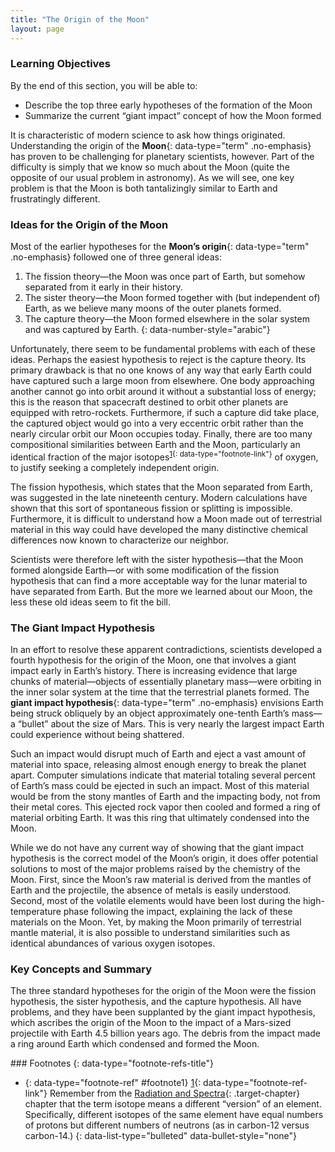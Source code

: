 ```yaml
---
title: "The Origin of the Moon"
layout: page
---
```



### Learning Objectives

By the end of this section, you will be able to:

* Describe the top three early hypotheses of the formation of the Moon
* Summarize the current “giant impact” concept of how the Moon formed

It is characteristic of modern science to ask how things originated. Understanding the origin of the **Moon**{: data-type="term" .no-emphasis} has proven to be challenging for planetary scientists, however. Part of the difficulty is simply that we know so much about the Moon (quite the opposite of our usual problem in astronomy). As we will see, one key problem is that the Moon is both tantalizingly similar to Earth and frustratingly different.

### Ideas for the Origin of the Moon

Most of the earlier hypotheses for the **Moon’s origin**{: data-type="term" .no-emphasis} followed one of three general ideas:

1.  The fission theory—the Moon was once part of Earth, but somehow separated from it early in their history.
2.  The sister theory—the Moon formed together with (but independent of) Earth, as we believe many moons of the outer planets formed.
3.  The capture theory—the Moon formed elsewhere in the solar system and was captured by Earth.
{: data-number-style="arabic"}

Unfortunately, there seem to be fundamental problems with each of these ideas. Perhaps the easiest hypothesis to reject is the capture theory. Its primary drawback is that no one knows of any way that early Earth could have captured such a large moon from elsewhere. One body approaching another cannot go into orbit around it without a substantial loss of energy; this is the reason that spacecraft destined to orbit other planets are equipped with retro-rockets. Furthermore, if such a capture did take place, the captured object would go into a very eccentric orbit rather than the nearly circular orbit our Moon occupies today. Finally, there are too many compositional similarities between Earth and the Moon, particularly an identical fraction of the major isotopes<sup data-type="footnote-number" id="footnote-ref1">[1](#footnote1){: data-type="footnote-link"}</sup> of oxygen, to justify seeking a completely independent origin.

The fission hypothesis, which states that the Moon separated from Earth, was suggested in the late nineteenth century. Modern calculations have shown that this sort of spontaneous fission or splitting is impossible. Furthermore, it is difficult to understand how a Moon made out of terrestrial material in this way could have developed the many distinctive chemical differences now known to characterize our neighbor.

Scientists were therefore left with the sister hypothesis—that the Moon formed alongside Earth—or with some modification of the fission hypothesis that can find a more acceptable way for the lunar material to have separated from Earth. But the more we learned about our Moon, the less these old ideas seem to fit the bill.

### The Giant Impact Hypothesis

In an effort to resolve these apparent contradictions, scientists developed a fourth hypothesis for the origin of the Moon, one that involves a giant impact early in Earth’s history. There is increasing evidence that large chunks of material—objects of essentially planetary mass—were orbiting in the inner solar system at the time that the terrestrial planets formed. The **giant impact hypothesis**{: data-type="term" .no-emphasis} envisions Earth being struck obliquely by an object approximately one-tenth Earth’s mass—a “bullet” about the size of Mars. This is very nearly the largest impact Earth could experience without being shattered.

Such an impact would disrupt much of Earth and eject a vast amount of material into space, releasing almost enough energy to break the planet apart. Computer simulations indicate that material totaling several percent of Earth’s mass could be ejected in such an impact. Most of this material would be from the stony mantles of Earth and the impacting body, not from their metal cores. This ejected rock vapor then cooled and formed a ring of material orbiting Earth. It was this ring that ultimately condensed into the Moon.

While we do not have any current way of showing that the giant impact hypothesis is the correct model of the Moon’s origin, it does offer potential solutions to most of the major problems raised by the chemistry of the Moon. First, since the Moon’s raw material is derived from the mantles of Earth and the projectile, the absence of metals is easily understood. Second, most of the volatile elements would have been lost during the high-temperature phase following the impact, explaining the lack of these materials on the Moon. Yet, by making the Moon primarily of terrestrial mantle material, it is also possible to understand similarities such as identical abundances of various oxygen isotopes.

### Key Concepts and Summary

The three standard hypotheses for the origin of the Moon were the fission hypothesis, the sister hypothesis, and the capture hypothesis. All have problems, and they have been supplanted by the giant impact hypothesis, which ascribes the origin of the Moon to the impact of a Mars-sized projectile with Earth 4.5 billion years ago. The debris from the impact made a ring around Earth which condensed and formed the Moon.

<div data-type="footnote-refs" markdown="1">
### Footnotes
{: data-type="footnote-refs-title"}

* {: data-type="footnote-ref" #footnote1} [1](#footnote-ref1){: data-type="footnote-ref-link"} <span data-type="footnote-ref-content">Remember from the [Radiation and Spectra](/m59791){: .target-chapter} chapter that the term isotope means a different “version” of an element. Specifically, different isotopes of the same element have equal numbers of protons but different numbers of neutrons (as in carbon-12 versus carbon-14.)</span>
{: data-list-type="bulleted" data-bullet-style="none"}

</div>

